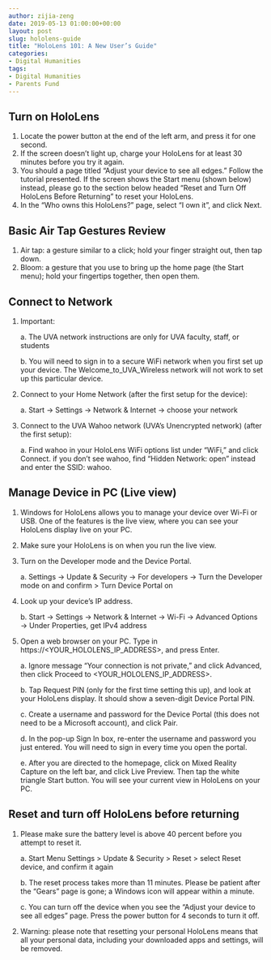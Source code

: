 ```yaml
---
author: zijia-zeng
date: 2019-05-13 01:00:00+00:00
layout: post
slug: hololens-guide
title: "HoloLens 101: A New User’s Guide"
categories:
- Digital Humanities
tags:
- Digital Humanities
- Parents Fund 
---
```


## Turn on HoloLens 
  1. Locate the power button at the end of the left arm, and press it for one second.
  2. If the screen doesn’t light up, charge your HoloLens for at least 30 minutes before you try it again.
  3. You should a page titled “Adjust your device to see all edges.” Follow the tutorial presented. If the screen shows the Start menu (shown below)  instead, please go to the section below headed “Reset and Turn Off HoloLens Before Returning” to reset your HoloLens. 
  4. In the “Who owns this HoloLens?” page, select “I own it”, and click Next. 
  
## Basic Air Tap Gestures Review 
  1. Air tap: a gesture similar to a click; hold your finger straight out, then tap down.
  2. Bloom: a gesture that you use to bring up the home page (the Start menu); hold your fingertips together, then open them.

## Connect to Network 
  1. Important:
  
      a. The UVA network instructions are only for UVA faculty, staff, or students 
      
      b. You will need to sign in to a secure WiFi network when you first set up your device. The Welcome_to_UVA_Wireless network will not work to set up this particular device. 
      
  2. Connect to your Home Network (after the first setup for the device): 
  
      a. Start →  Settings →  Network & Internet → choose your network 
  3. Connect to the UVA Wahoo network (UVA’s Unencrypted network) (after the first setup):
  
     a. Find wahoo in your HoloLens WiFi options list under “WiFi,” and click Connect. if you don’t see wahoo, find “Hidden Network: open” instead and enter the SSID: wahoo.  
 
## Manage Device in PC (Live view)    
  1.  Windows for HoloLens allows you to manage your device over Wi-Fi or USB. One of the features is the live view, where you can see your HoloLens display live on your PC.
  2. Make sure your HoloLens is on when you run the live view.
  3. Turn on the Developer mode and the Device Portal. 
  
      a. Settings → Update & Security → For developers →  Turn the Developer mode on and confirm > Turn Device Portal on 
  4. Look up your device’s IP address.
  
      b. Start →  Settings →  Network & Internet →  Wi-Fi → Advanced Options → Under Properties, get IPv4 address
      
  5. Open a web browser on your PC. 
      Type in https://<YOUR_HOLOLENS_IP_ADDRESS>, and press Enter. 

      a. Ignore message “Your connection is not private,” and click Advanced, then click Proceed to <YOUR_HOLOLENS_IP_ADDRESS>.
      
      b. Tap Request PIN (only for the first time setting this up), and look at your HoloLens display. It should show a seven-digit Device Portal PIN.
      
      c. Create a username and password for the Device Portal (this does not need to be a Microsoft account), and click Pair.
      
      d. In the pop-up Sign In box, re-enter the username and password you just entered. You will need to sign in every time you open the portal.
      
      e. After you are directed to the homepage, click on Mixed Reality Capture on the left bar, and click Live Preview. Then tap the white triangle Start button. You will see your current view in HoloLens on your PC.   

## Reset and turn off HoloLens before returning
  1. Please make sure the battery level is above 40 percent before you attempt to reset it. 
  
      a. Start Menu   Settings > Update & Security > Reset > select Reset device, and confirm it again
      
      b. The reset process takes more than 11 minutes. Please be patient after the “Gears” page is gone; a Windows icon will appear within a minute.
      
      c. You can turn off the device when you see the “Adjust your device to see all edges” page. Press the power button for 4 seconds to turn it off. 
      
  2. Warning: please note that resetting your personal HoloLens means that all your personal data, including your downloaded apps and settings, will be removed.







    
    
    
    
    
    
    
    

  















